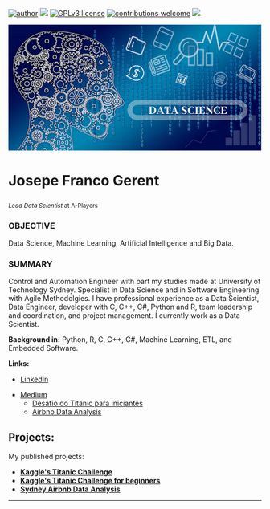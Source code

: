 [![author](https://img.shields.io/badge/author-josepefg-red.svg)](https://www.linkedin.com/in/josepegerent) [![](https://img.shields.io/badge/python-3.7+-blue.svg)](https://www.python.org/downloads/release/python-365/) [![GPLv3 license](https://img.shields.io/badge/License-GPLv3-blue.svg)](http://perso.crans.org/besson/LICENSE.html) [![contributions welcome](https://img.shields.io/badge/contributions-welcome-brightgreen.svg?style=flat)](https://github.com/carlosfab/data_science/issues) [<img src="https://img.shields.io/badge/Idioma-Portugu%C3%AAs-green">](README.md)

<p align="center">
  <img src="cover.png" >
</p>

# Josepe Franco Gerent
<sub>*Lead Data Scientist* at A-Players</sub>

### OBJECTIVE 
Data Science, Machine Learning, Artificial Intelligence and Big Data.

### SUMMARY 
Control and Automation Engineer with part my studies made at University of Technology Sydney. Specialist in Data Science and in Software Engineering with Agile Methodolgies. I have professional experience as a Data Scientist, Data Engineer, developer with C, C++, C#, Python and R, team leadership and coordination, and project management. I currently work as a Data Scientist.

**Background in:** Python, R, C, C++, C#, Machine Learning, ETL, and Embedded Software.

**Links:**
* [LinkedIn](https://www.linkedin.com/in/josepegerent/)  
<!-- * [Desafio do Titanic para iniciantes](https://www.linkedin.com/pulse/desafio-do-titanic-para-iniciantes-josepe-franco-gerent) --> 
* [Medium](https://medium.com/@josepe.gerent)  
  * [Desafio do Titanic para iniciantes](https://medium.com/@josepe.gerent/desafio-do-titanic-para-iniciantes-91c0eb478ec?sk=b4d6a774b1a1582aeef1a4a3e3aeb8fd)
  * [Airbnb Data Analysis](https://medium.com/@josepe.gerent/an%C3%A1lise-dos-dados-do-airbnb-de-sydney-e7a283e694ed?source=friends_link&sk=c245c77d5f38709bed4dea0ae740d2a2)
 <!-- * [Blog]() --> 
 <!-- * [Outro]() -->


## Projects:
My published projects:

* **[Kaggle's Titanic Challenge](https://github.com/josepefg/kaggle/blob/master/Titanic.ipynb)**  
* **[Kaggle's Titanic Challenge for beginners](https://github.com/josepefg/kaggle/blob/master/Titanic_Iniciantes.ipynb)**  
* **[Sydney Airbnb Data Analysis](https://github.com/josepefg/analises-de-dados/blob/master/airbnb/Airbnb_Sydney.ipynb)**



---





